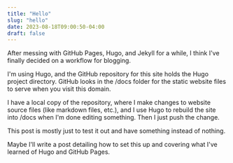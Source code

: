 ```yaml
---
title: "Hello"
slug: "hello"
date: 2023-08-18T09:00:50-04:00
draft: false
---
```

After messing with GitHub Pages, Hugo, and Jekyll for a while, I think I've finally decided on a workflow for blogging.

I'm using Hugo, and the GitHub repository for this site holds the Hugo project directory. GitHub looks in the /docs folder for the static website files to serve when you visit this domain. 

I have a local copy of the repository, where I make changes to website source files (like markdown files, etc.), and I use Hugo to rebuild the site into /docs when I'm done editing something. Then I just push the change.

This post is mostly just to test it out and have something instead of nothing.

Maybe I'll write a post detailing how to set this up and covering what I've learned of Hugo and GitHub Pages. 